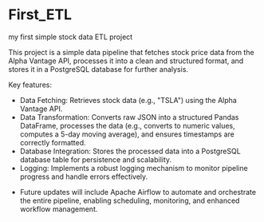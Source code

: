 # First_ETL
my first simple stock data ETL project

This project is a simple data pipeline that fetches stock price data from the Alpha Vantage API, processes it into a clean and structured format, and stores it in a PostgreSQL database for further analysis. 

Key features:

+  Data Fetching: Retrieves stock data (e.g., "TSLA") using the Alpha Vantage API.
+  Data Transformation: Converts raw JSON into a structured Pandas DataFrame, processes the data (e.g., converts to numeric values, computes a 5-day moving average), and ensures timestamps are correctly formatted.
+  Database Integration: Stores the processed data into a PostgreSQL database table for persistence and scalability.
+  Logging: Implements a robust logging mechanism to monitor pipeline progress and handle errors effectively.


-  Future updates will include Apache Airflow to automate and orchestrate the entire pipeline, enabling scheduling, monitoring, and enhanced workflow management.


